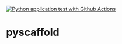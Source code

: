 [![Python application test with Github Actions](https://github.com/brainlie/pyscaffold/actions/workflows/main.yml/badge.svg)](https://github.com/brainlie/pyscaffold/actions/workflows/main.yml)

# pyscaffold
